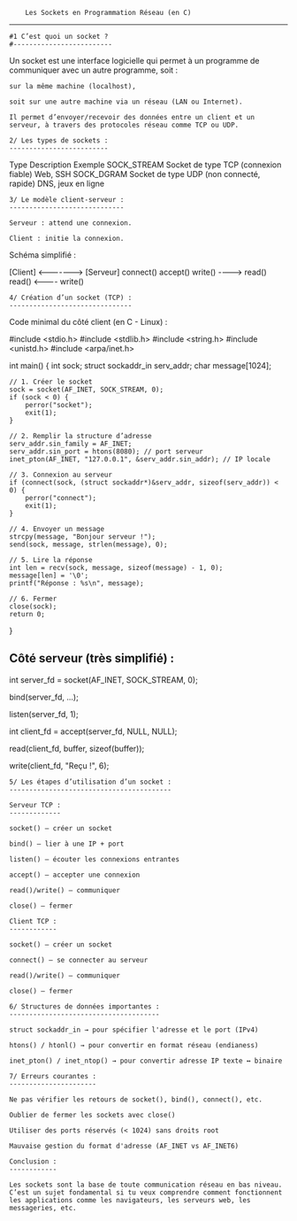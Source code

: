 		Les Sockets en Programmation Réseau (en C)
************************************************************************************

	#1 C’est quoi un socket ?
	#-------------------------

Un socket est une interface logicielle qui permet à un programme de communiquer avec un autre programme, soit :

    sur la même machine (localhost),

    soit sur une autre machine via un réseau (LAN ou Internet).

    Il permet d’envoyer/recevoir des données entre un client et un serveur, à travers des protocoles réseau comme TCP ou UDP.

	2/ Les types de sockets :
	-------------------------

Type		Description					Exemple
SOCK_STREAM	Socket de type TCP (connexion fiable)		Web, SSH
SOCK_DGRAM	Socket de type UDP (non connecté, rapide)	DNS, jeux en ligne

	3/ Le modèle client-serveur :
	-----------------------------

    Serveur : attend une connexion.

    Client : initie la connexion.

Schéma simplifié :

[Client] <-------> [Serveur]
   connect()          accept()
     write()  ---->    read()
     read()   <----    write()

	4/ Création d’un socket (TCP) :
	-------------------------------

Code minimal du côté client (en C - Linux) :

#include <stdio.h>
#include <stdlib.h>
#include <string.h>
#include <unistd.h>
#include <arpa/inet.h>

int main() 
{
    int sock;
    struct sockaddr_in serv_addr;
    char message[1024];

    // 1. Créer le socket
    sock = socket(AF_INET, SOCK_STREAM, 0);
    if (sock < 0) {
        perror("socket");
        exit(1);
    }

    // 2. Remplir la structure d’adresse
    serv_addr.sin_family = AF_INET;
    serv_addr.sin_port = htons(8080); // port serveur
    inet_pton(AF_INET, "127.0.0.1", &serv_addr.sin_addr); // IP locale

    // 3. Connexion au serveur
    if (connect(sock, (struct sockaddr*)&serv_addr, sizeof(serv_addr)) < 0) {
        perror("connect");
        exit(1);
    }

    // 4. Envoyer un message
    strcpy(message, "Bonjour serveur !");
    send(sock, message, strlen(message), 0);

    // 5. Lire la réponse
    int len = recv(sock, message, sizeof(message) - 1, 0);
    message[len] = '\0';
    printf("Réponse : %s\n", message);

    // 6. Fermer
    close(sock);
    return 0;
}

Côté serveur (très simplifié) :
-------------------------------

int server_fd = socket(AF_INET, SOCK_STREAM, 0);

bind(server_fd, ...);

listen(server_fd, 1);

int client_fd = accept(server_fd, NULL, NULL);

read(client_fd, buffer, sizeof(buffer));

write(client_fd, "Reçu !", 6);

	5/ Les étapes d’utilisation d’un socket :
	-----------------------------------------

	Serveur TCP :
	-------------

    socket() — créer un socket

    bind() — lier à une IP + port

    listen() — écouter les connexions entrantes

    accept() — accepter une connexion

    read()/write() — communiquer

    close() — fermer

	Client TCP :
	------------

    socket() — créer un socket

    connect() — se connecter au serveur

    read()/write() — communiquer

    close() — fermer

	6/ Structures de données importantes :
	--------------------------------------

    struct sockaddr_in → pour spécifier l'adresse et le port (IPv4)

    htons() / htonl() → pour convertir en format réseau (endianess)

    inet_pton() / inet_ntop() → pour convertir adresse IP texte ↔ binaire

	7/ Erreurs courantes :
	----------------------

    Ne pas vérifier les retours de socket(), bind(), connect(), etc.

    Oublier de fermer les sockets avec close()

    Utiliser des ports réservés (< 1024) sans droits root

    Mauvaise gestion du format d'adresse (AF_INET vs AF_INET6)

	Conclusion :
	------------

    Les sockets sont la base de toute communication réseau en bas niveau.
    C’est un sujet fondamental si tu veux comprendre comment fonctionnent les applications comme les navigateurs, les serveurs web, les messageries, etc.


